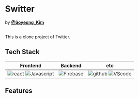 # Switter
by [**@Soyeong_Kim**](https://github.com/kimsoyeong)

<br/>
This is a clone project of Twitter.

<br/>


## Tech Stack
|     Frontend      |      Backend      |        etc        |
| :---------------: | :---------------: | :---------------: |
| ![react](https://img.shields.io/badge/react-v17.0.1-9cf?logo=react) ![Javascript](https://img.shields.io/badge/javascript-ES6+-yellow?logo=javascript) | ![Firebase](https://img.shields.io/badge/firebase-firestore-yellow?logo=firebase) | ![github](https://img.shields.io/badge/github-gray?logo=github) ![VScode](https://img.shields.io/badge/VScode-v1.52.1-blue?logo=visual-studio-code) |



## Features
